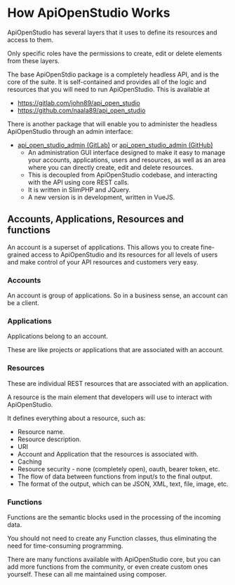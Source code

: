 How ApiOpenStudio Works
=======================

ApiOpenStudio has several layers that it uses to define its resources and access
to them.

Only specific roles have the permissions to create, edit or delete elements from
these layers.

The base ApiOpenStdio package is a completely headless API, and is the core of
the suite. It is self-contained and provides all of the logic and resources that
you will need to run ApiOpenStudio. This is available at

* https://gitlab.com/john89/api_open_studio
* https://github.com/naala89/api_open_studio

There is another package that will enable you to administer the headless
ApiOpenStudio through an admin interface:

* [api_open_studio_admin (GitLab)][gitlab_admin]
  or [api_open_studio_admin (GitHub)][github_admin]
    * An administration GUI interface designed to make it easy to manage your
      accounts, applications, users and resources, as well as an area where you
      can directly create, edit and delete resources.
    * This is decoupled from ApiOpenStudio codebase, and interacting with the
      API using core REST calls.
    * It is written in SlimPHP and JQuery.
    * A new version is in development, written in VueJS.

Accounts, Applications, Resources and functions
-----------------------------------------------

An account is a superset of applications. This allows you to create fine-grained
access to ApiOpenStudio and its resources for all levels of users and make
control of your API resources and customers very easy.

### Accounts

An account is group of applications. So in a business sense, an account can be a
client.

### Applications

Applications belong to an account.

These are like projects or applications that are associated with an account.

### Resources

These are individual REST resources that are associated with an application.

A resource is the main element that developers will use to interact with
ApiOpenStudio.

It defines everything about a resource, such as:

* Resource name.
* Resource description.
* URI
* Account and Application that the resources is associated with.
* Caching
* Resource security - none (completely open), oauth, bearer token, etc.
* The flow of data between functions from input/s to the final output.
* The format of the output, which can be JSON, XML, text, file, image, etc.

### Functions

Functions are the semantic blocks used in the processing of the incoming data.

You should not need to create any Function classes, thus eliminating the need
for time-consuming programming.

There are many functions available with ApiOpenStudio core, but you can add more
functions from the community, or even create custom ones yourself. These can all
me maintained using composer.

[gitlab_admin]: https://gitlab.com/john89/api_open_studio_admin

[github_admin]: https://github.com/naala89/api_open_studio_admin
